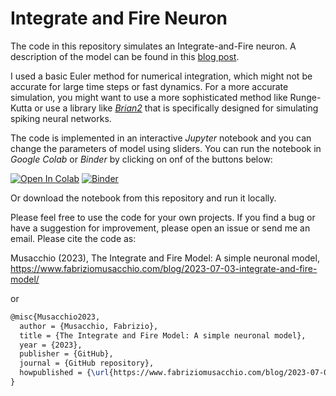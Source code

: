 # Integrate and Fire Neuron

The code in this repository simulates an Integrate-and-Fire neuron. A description of the model can be found in this [blog post]([#link](https://www.fabriziomusacchio.com/blog/2023-07-03-integrate-and-fire-model/)).

I used  a basic Euler method for numerical integration, which might not be accurate for large time steps or fast dynamics. For a more accurate simulation, you might want to use a more sophisticated method like Runge-Kutta or use a library like [*Brian2*](https://briansimulator.org) that is specifically designed for simulating spiking neural networks.

The code is implemented in an interactive *Jupyter* notebook and you can change the parameters of model using sliders. You can run the notebook in *Google Colab* or *Binder* by clicking on onf of the buttons below:



[![Open In Colab](https://colab.research.google.com/assets/colab-badge.svg)](https://colab.research.google.com/github/FabrizioMusacchio/integrate_and_fire_model/blob/master/integrate_and_fire_model.ipynb)   [![Binder](https://mybinder.org/badge_logo.svg)](https://mybinder.org/v2/gh/FabrizioMusacchio/integrate_and_fire_model/HEAD)


Or download the notebook from this repository and run it locally.

Please feel free to use the code for your own projects. If you find a bug or have a suggestion for improvement, please open an issue or send me an email. Please cite the code as:

Musacchio (2023), The Integrate and Fire Model: A simple neuronal model, https://www.fabriziomusacchio.com/blog/2023-07-03-integrate-and-fire-model/

or

```latex
@misc{Musacchio2023,
  author = {Musacchio, Fabrizio},
  title = {The Integrate and Fire Model: A simple neuronal model},
  year = {2023},
  publisher = {GitHub},
  journal = {GitHub repository},
  howpublished = {\url{https://www.fabriziomusacchio.com/blog/2023-07-03-integrate-and-fire-model/}},
}
```

